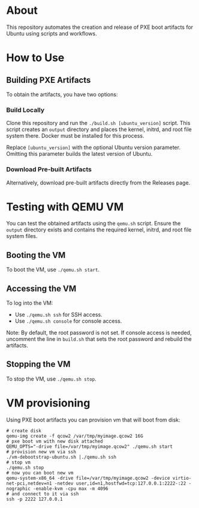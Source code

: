 # About

This repository automates the creation and release of PXE boot artifacts for Ubuntu using scripts and workflows.

# How to Use

## Building PXE Artifacts

To obtain the artifacts, you have two options:

### Build Locally

Clone this repository and run the `./build.sh [ubuntu_version]` script. This script creates an `output` directory and places the kernel, initrd, and root file system there. Docker must be installed for this process.

Replace `[ubuntu_version]` with the optional Ubuntu version parameter. Omitting this parameter builds the latest version of Ubuntu.

### Download Pre-built Artifacts

Alternatively, download pre-built artifacts directly from the Releases page.

# Testing with QEMU VM

You can test the obtained artifacts using the `qemu.sh` script. Ensure the `output` directory exists and contains the required kernel, initrd, and root file system files.

## Booting the VM

To boot the VM, use `./qemu.sh start`.

## Accessing the VM

To log into the VM:
* Use `./qemu.sh ssh` for SSH access.
* Use `./qemu.sh console` for console access.

Note: By default, the root password is not set. If console access is needed, uncomment the line in `build.sh` that sets the root password and rebuild the artifacts.

## Stopping the VM

To stop the VM, use `./qemu.sh stop`.

# VM provisioning

Using PXE boot artifacts you can provision vm that will boot from disk:

```
# create disk
qemu-img create -f qcow2 /var/tmp/myimage.qcow2 16G
# pxe boot vm with new disk attached
QEMU_OPTS="-drive file=/var/tmp/myimage.qcow2" ./qemu.sh start
# provision new vm via ssh
./vm-debootstrap-ubuntu.sh |./qemu.sh ssh
# stop vm
./qemu.sh stop
# now you can boot new vm
qemu-system-x86_64 -drive file=/var/tmp/myimage.qcow2 -device virtio-net-pci,netdev=n1 -netdev user,id=n1,hostfwd=tcp:127.0.0.1:2222-:22 -nographic -enable-kvm -cpu max -m 4096
# and connect to it via ssh
ssh -p 2222 127.0.0.1
```
